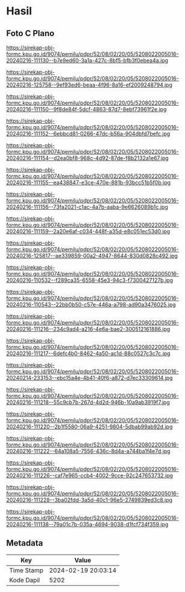 # Hasil

## Foto C Plano

https://sirekap-obj-formc.kpu.go.id/9074/pemilu/pdpr/52/08/02/20/05/5208022005016-20240216-111130--b7e9ed60-3a1a-427c-8bf5-bfb3f0ebea4a.jpg

https://sirekap-obj-formc.kpu.go.id/9074/pemilu/pdpr/52/08/02/20/05/5208022005016-20240216-125758--9ef93ed6-beaa-4f96-8a16-ef2009248794.jpg

https://sirekap-obj-formc.kpu.go.id/9074/pemilu/pdpr/52/08/02/20/05/5208022005016-20240216-111150--9f8de84f-5dcf-4863-87d7-8ebf73961f2e.jpg

https://sirekap-obj-formc.kpu.go.id/9074/pemilu/pdpr/52/08/02/20/05/5208022005016-20240216-111152--6ebbcd81-0266-47dc-b56a-904dbfd7befc.jpg

https://sirekap-obj-formc.kpu.go.id/9074/pemilu/pdpr/52/08/02/20/05/5208022005016-20240216-111154--d2ea0bf8-968c-4d92-87de-f8b2132a1e67.jpg

https://sirekap-obj-formc.kpu.go.id/9074/pemilu/pdpr/52/08/02/20/05/5208022005016-20240216-111155--ea438847-e3ce-470e-881b-93bcc51b5f0b.jpg

https://sirekap-obj-formc.kpu.go.id/9074/pemilu/pdpr/52/08/02/20/05/5208022005016-20240216-111156--73fa2021-c1ac-4a7b-aaba-9e6626089b1c.jpg

https://sirekap-obj-formc.kpu.go.id/9074/pemilu/pdpr/52/08/02/20/05/5208022005016-20240216-111159--2a20e6af-c034-448f-a35d-e8c051ec53d0.jpg

https://sirekap-obj-formc.kpu.go.id/9074/pemilu/pdpr/52/08/02/20/05/5208022005016-20240216-125817--ae339859-00a2-4947-8644-830d0828c492.jpg

https://sirekap-obj-formc.kpu.go.id/9074/pemilu/pdpr/52/08/02/20/05/5208022005016-20240216-110532--f289ca35-6558-45e3-94c3-f7300427127b.jpg

https://sirekap-obj-formc.kpu.go.id/9074/pemilu/pdpr/52/08/02/20/05/5208022005016-20240216-110543--22bb0b50-c57e-446a-a798-ad90a3476025.jpg

https://sirekap-obj-formc.kpu.go.id/9074/pemilu/pdpr/52/08/02/20/05/5208022005016-20240216-111216--234c9ad4-a216-4e6a-bae2-300512161886.jpg

https://sirekap-obj-formc.kpu.go.id/9074/pemilu/pdpr/52/08/02/20/05/5208022005016-20240216-111217--6defc4b0-8462-4a50-ac1d-88c0527c3c7c.jpg

https://sirekap-obj-formc.kpu.go.id/9074/pemilu/pdpr/52/08/02/20/05/5208022005016-20240214-233153--ebc15a4e-4b41-40f6-a872-d7ec33309614.jpg

https://sirekap-obj-formc.kpu.go.id/9074/pemilu/pdpr/52/08/02/20/05/5208022005016-20240216-111218--55c9cb7b-267d-4d2d-946b-10a9ab3919f7.jpg

https://sirekap-obj-formc.kpu.go.id/9074/pemilu/pdpr/52/08/02/20/05/5208022005016-20240216-111220--2b1f5580-06a9-4251-9804-5dbab99ab92d.jpg

https://sirekap-obj-formc.kpu.go.id/9074/pemilu/pdpr/52/08/02/20/05/5208022005016-20240216-111222--64a108a5-7556-436c-8d4a-a744ba1f4e7d.jpg

https://sirekap-obj-formc.kpu.go.id/9074/pemilu/pdpr/52/08/02/20/05/5208022005016-20240216-111226--caf7e965-ccb4-4002-9cce-92c247653732.jpg

https://sirekap-obj-formc.kpu.go.id/9074/pemilu/pdpr/52/08/02/20/05/5208022005016-20240216-111228--3ba02fdd-3a5d-40c1-96e5-2749839ed3c8.jpg

https://sirekap-obj-formc.kpu.go.id/9074/pemilu/pdpr/52/08/02/20/05/5208022005016-20240216-111138--79a01c7b-035a-4694-9038-d1fcf734f359.jpg


## Metadata

| Key        | Value               |
| ---------- | ------------------- |
| Time Stamp | 2024-02-19 20:03:14 |
| Kode Dapil | 5202                |



